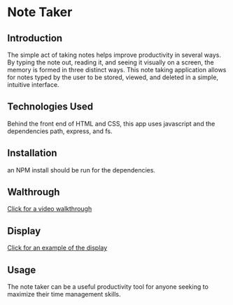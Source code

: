 # Note Taker

## Introduction
The simple act of taking notes helps improve productivity in several ways.  By typing the note out, reading it, and seeing it visually on a screen, the memory is formed in three distinct ways.  This note taking application allows for notes typed by the user to be stored, viewed, and deleted in a simple, intuitive interface.

## Technologies Used
Behind the front end of HTML and CSS, this app uses javascript and the dependencies path, express, and fs.

## Installation
an NPM install should be run for the dependencies.

## Walthrough
[Click for a video walkthrough](https://drive.google.com/file/d/14u8ujKVE4I88FBB379vA_7kJcOVgW_Yg/view)

## Display
[Click for an example of the display](./develop/screenshot.png)

## Usage
The note taker can be a useful productivity tool for anyone seeking to maximize their time management skills.